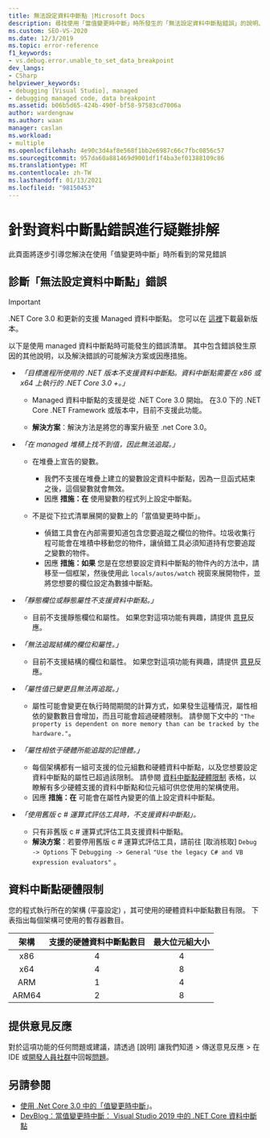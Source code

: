 ```yaml
---
title: 無法設定資料中斷點 |Microsoft Docs
description: 尋找使用「當值變更時中斷」時所發生的「無法設定資料中斷點錯誤」的說明、解決方案和因應措施。
ms.custom: SEO-VS-2020
ms.date: 12/3/2019
ms.topic: error-reference
f1_keywords:
- vs.debug.error.unable_to_set_data_breakpoint
dev_langs:
- CSharp
helpviewer_keywords:
- debugging [Visual Studio], managed
- debugging managed code, data breakpoint
ms.assetid: b06b5d65-424b-490f-bf58-97583cd7006a
author: wardengnaw
ms.author: waan
manager: caslan
ms.workload:
- multiple
ms.openlocfilehash: 4e90c3d4af8e568f1bb2e6987c66c7fbc0856c57
ms.sourcegitcommit: 957da60a881469d9001df1f4ba3ef01388109c86
ms.translationtype: MT
ms.contentlocale: zh-TW
ms.lasthandoff: 01/13/2021
ms.locfileid: "98150453"
---
```

# <a name="troubleshooting-data-breakpoint-errors"></a>針對資料中斷點錯誤進行疑難排解
此頁面將逐步引導您解決在使用「值變更時中斷」時所看到的常見錯誤

## <a name="diagnosing-unable-to-set-data-breakpoint-errors"></a>診斷「無法設定資料中斷點」錯誤
> [!IMPORTANT]
> .NET Core 3.0 和更新的支援 Managed 資料中斷點。 您可以在 [這裡](https://dotnet.microsoft.com/download)下載最新版本。

以下是使用 managed 資料中斷點時可能發生的錯誤清單。 其中包含錯誤發生原因的其他說明，以及解決錯誤的可能解決方案或因應措施。

- *「目標進程所使用的 .NET 版本不支援資料中斷點。資料中斷點需要在 x86 或 x64 上執行的 .NET Core 3.0 +。」*

  - Managed 資料中斷點的支援是從 .NET Core 3.0 開始。 在3.0 下的 .NET Core .NET Framework 或版本中，目前不支援此功能。 
    
  - **解決方案**：解決方法是將您的專案升級至 .net Core 3.0。

- *「在 managed 堆積上找不到值，因此無法追蹤。」*
  - 在堆疊上宣告的變數。
    - 我們不支援在堆疊上建立的變數設定資料中斷點，因為一旦函式結束之後，這個變數就會無效。
    - 因應 **措施：在** 使用變數的程式列上設定中斷點。

  - 不是從下拉式清單展開的變數上的「當值變更時中斷」。
    - 偵錯工具會在內部需要知道包含您要追蹤之欄位的物件。垃圾收集行程可能會在堆積中移動您的物件，讓偵錯工具必須知道持有您要追蹤之變數的物件。 
    - 因應 **措施：如果** 您是在您想要設定資料中斷點的物件內的方法中，請移至一個框架，然後使用此 `locals/autos/watch` 視窗來展開物件，並將您想要的欄位設定為數據中斷點。

- *「靜態欄位或靜態屬性不支援資料中斷點。」*
    
  - 目前不支援靜態欄位和屬性。 如果您對這項功能有興趣，請提供 [意見](#provide-feedback)反應。

- *「無法追蹤結構的欄位和屬性。」*

  - 目前不支援結構的欄位和屬性。 如果您對這項功能有興趣，請提供 [意見](#provide-feedback)反應。

- *「屬性值已變更且無法再追蹤。」*

  - 屬性可能會變更在執行時間期間的計算方式，如果發生這種情況，屬性相依的變數數目會增加，而且可能會超過硬體限制。 請參閱下文中的 `"The property is dependent on more memory than can be tracked by the hardware."`。

- *「屬性相依于硬體所能追蹤的記憶體。」*
    
  - 每個架構都有一組可支援的位元組數和硬體資料中斷點，以及您想要設定資料中斷點的屬性已超過該限制。 請參閱 [資料中斷點硬體限制](#data-breakpoint-hardware-limitations) 表格，以瞭解有多少硬體支援的資料中斷點和位元組可供您使用的架構使用。 
  - 因應 **措施：在** 可能會在屬性內變更的值上設定資料中斷點。

- *「使用舊版 c # 運算式評估工具時，不支援資料中斷點」。*

  - 只有非舊版 c # 運算式評估工具支援資料中斷點。 
  - **解決方案**：若要停用舊版 c # 運算式評估工具，請前往 [取消核取] `Debug -> Options` 下 `Debugging -> General` `"Use the legacy C# and VB expression evaluators"` 。

## <a name="data-breakpoint-hardware-limitations"></a>資料中斷點硬體限制

您的程式執行所在的架構 (平臺設定) ，其可使用的硬體資料中斷點數目有限。 下表指出每個架構可使用的暫存器數目。

| 架構 | 支援的硬體資料中斷點數目 | 最大位元組大小|
| :-------------: |:-------------:| :-------------:|
| x86 | 4 | 4 |
| x64 | 4 | 8 |
| ARM | 1 | 4 |
| ARM64 | 2 | 8 |

## <a name="provide-feedback"></a>提供意見反應

對於這項功能的任何問題或建議，請透過 [說明] 讓我們知道 > 傳送意見反應 > 在 IDE 或[開發人員社群](https://aka.ms/feedback/suggest?space=8)中回報[問題](../ide/how-to-report-a-problem-with-visual-studio.md)。

## <a name="see-also"></a>另請參閱

- [使用 .Net Core 3.0 中的「值變更時中斷](using-breakpoints.md#BKMK_set_a_data_breakpoint_native_cplusplus)」。
- [DevBlog：當值變更時中斷： Visual Studio 2019 中的 .NET Core 資料中斷點](https://devblogs.microsoft.com/visualstudio/break-when-value-changes-data-breakpoints-for-net-core-in-visual-studio-2019/)
